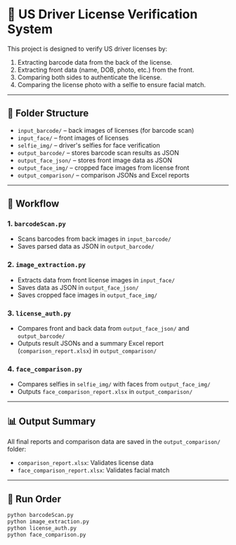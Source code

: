 
# 🪪 US Driver License Verification System

This project is designed to verify US driver licenses by:
1. Extracting barcode data from the back of the license.
2. Extracting front data (name, DOB, photo, etc.) from the front.
3. Comparing both sides to authenticate the license.
4. Comparing the license photo with a selfie to ensure facial match.

---

## 📂 Folder Structure

- `input_barcode/` – back images of licenses (for barcode scan)
- `input_face/` – front images of licenses
- `selfie_img/` – driver's selfies for face verification
- `output_barcode/` – stores barcode scan results as JSON
- `output_face_json/` – stores front image data as JSON
- `output_face_img/` – cropped face images from license front
- `output_comparison/` – comparison JSONs and Excel reports

---

## 🔁 Workflow

### 1. `barcodeScan.py`
- Scans barcodes from back images in `input_barcode/`
- Saves parsed data as JSON in `output_barcode/`

### 2. `image_extraction.py`
- Extracts data from front license images in `input_face/`
- Saves data as JSON in `output_face_json/`
- Saves cropped face images in `output_face_img/`

### 3. `license_auth.py`
- Compares front and back data from `output_face_json/` and `output_barcode/`
- Outputs result JSONs and a summary Excel report (`comparison_report.xlsx`) in `output_comparison/`

### 4. `face_comparison.py`
- Compares selfies in `selfie_img/` with faces from `output_face_img/`
- Outputs `face_comparison_report.xlsx` in `output_comparison/`

---

## 📊 Output Summary

All final reports and comparison data are saved in the `output_comparison/` folder:
- `comparison_report.xlsx`: Validates license data
- `face_comparison_report.xlsx`: Validates facial match

---

## 🚀 Run Order

```bash
python barcodeScan.py
python image_extraction.py
python license_auth.py
python face_comparison.py
